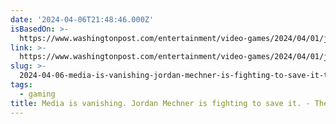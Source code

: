 ```yaml
---
date: '2024-04-06T21:48:46.000Z'
isBasedOn: >-
  https://www.washingtonpost.com/entertainment/video-games/2024/04/01/jordan-mechner-prince-persia-karateka/
link: >-
  https://www.washingtonpost.com/entertainment/video-games/2024/04/01/jordan-mechner-prince-persia-karateka/
slug: >-
  2024-04-06-media-is-vanishing-jordan-mechner-is-fighting-to-save-it-the-washington
tags:
  - gaming
title: Media is vanishing. Jordan Mechner is fighting to save it. - The Washington
---
```


